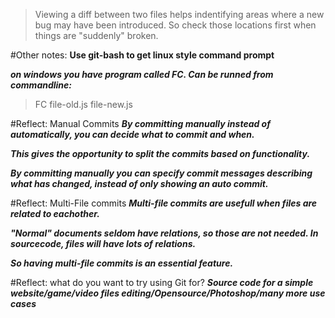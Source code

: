 >Viewing a diff between two files helps indentifying areas where a new bug may
>have been introduced. So check those locations first when things are "suddenly"
>broken.

#Other notes:
**Use git-bash to get linux style command prompt**

**_on windows you have program called FC. Can be runned from commandline:_**
>	FC file-old.js file-new.js

#Reflect: Manual Commits
**_By committing manually instead of automatically, you can decide what to commit and when._**

**_This gives the opportunity to split the commits based on functionality._**

**_By committing manually you can specify commit messages describing what has changed, instead of only showing an auto commit._**

#Reflect: Multi-File commits
**_Multi-file commits are usefull when files are related to eachother._**

**_"Normal" documents seldom have relations, so those are not needed. In sourcecode, files will have lots of relations._**

**_So having multi-file commits is an essential feature._**


#Reflect: what do you want to try using Git for?
**_Source code for a simple website/game/video files editing/Opensource/Photoshop/many more use cases_**
